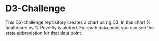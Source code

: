 # D3-Challenge

This D3-challenge repository creates a chart using D3. In this chart % healthcare vs % Poverty is plotted. For each data point you can see the state abbreviation for that data point.
